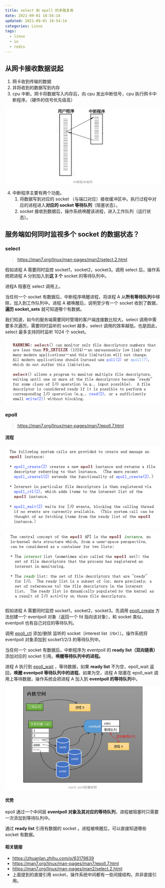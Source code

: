 ```yaml
---
title: select 到 epoll 的多路复用
date: 2021-09-01 18:54:14
updated: 2021-09-01 18:54:14
categories: Linux
tags: 
  - linux
  - io
  - redis
---
```


## 从网卡接收数据说起

1. 网卡收到传输的数据
2. 并将收到的数据写到内存<!--more-->
3. cpu 中断。网卡将数据写入内存后，向 cpu 发出中断信号，cpu 执行网卡中断程序。（硬件的信号优先级高）

![Snipaste_1011152521](epoll/Snipaste_1011152521-3968094.png)

4. 中断程序主要有两个功能。
   1. 将数据写到对应的 socket （与端口对应）接收缓冲区中。执行过程中对应的进程进入**对应的 socket 等待队列**（阻塞状态）。
   2. socket 接收到数据后，操作系统唤醒该进程，进入工作队列（运行状态）。

## 服务端如何同时监视多个 socket 的数据状态？

### select 

> https://man7.org/linux/man-pages/man2/select.2.html

假如进程 A 需要同时监控 socket1，socket2，socket3。调用 select 后，操作系统把进程 A 分别加入到**这 3 个** socket 的等待队列中。

进程A 阻塞在 select 调用上。

当任何一个 socket 有数据后，中断程序唤醒进程，将进程 A 从**所有等待队列**中移除，加入到工作队列中。进程 A 被唤醒后，说明至少有一个 socket 收到了数据，**遍历 socket_sets** 就可知道哪个有数据。

我们知道，如今的服务端需要同时管理的客户端连接数比较大。select 调用中需要多次遍历，需要同时监听的 socket 越多，select 调用的效率越低。也是因此，select 最多支持同时监听 1024 个 socket。

![Snipaste_1011162146](epoll/Snipaste_1011162146-3968094.png)

### epoll

> https://man7.org/linux/man-pages/man7/epoll.7.html

#### 流程

![Snipaste_1011162455](epoll/Snipaste_1011162455-3968094.png)

![Snipaste_1011162612](epoll/Snipaste_1011162612-3968094.png)

假如进程 A 需要同时监控 socket1，socket2，socket3。先调用 [epoll_create](https://man7.org/linux/man-pages/man2/epoll_create.2.html) 方法创建一个 eventpoll 对象（返回一个 fd 指向该对象），和 socket 类似，eventpoll 也有自己对应的等待队列。

调用 [epoll_ctl](https://man7.org/linux/man-pages/man2/epoll_ctl.2.html) 添加/删除 监听的 socket（interest list（rbr））。操作系统将 eventpoll 对象添加到 socket1/2/3 的等待队列中。

当任何一个 socket 有数据后，中断程序为 eventpoll 的 **ready list（双向链表）** 添加对应的 socket 引用。**唤醒等待队列中的进程。**

进程 A 执行到 [epoll_wait](https://man7.org/linux/man-pages/man2/epoll_wait.2.html) ，等待数据，如果 **ready list** 不为空，epoll_wait 返回，**唤醒 eventpoll 等待队列中的进程**。如果为空，进程 A 阻塞在 epoll_wait 调用上等待数据，操作系统会把进程 A 加入到 **eventpoll 的等待队列**中。

![Snipaste_1011170111](epoll/Snipaste_1011170111-3968094.png)

#### 优势

epoll 通过一个中间层 **eventpoll 对象及其对应的等待队列**，进程被阻塞时只需要一次添加到等待队列中。

通过 **ready list** 引用有数据的 socket 。进程被唤醒后，可以直接知道哪些 socket 有数据。

#### 相关链接

- https://zhuanlan.zhihu.com/p/63179839
- https://man7.org/linux/man-pages/man7/epoll.7.html
- https://man7.org/linux/man-pages/man2/select.2.html
- 上面提到的直接引用 socket，操作系统中间都有一些间接结构，并非直接引用。



